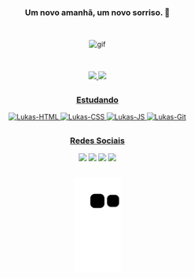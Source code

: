 <h3 align="center">Um novo amanhã, um novo sorriso. 🌻</p>

  ##
  
  </br>
  
<div align="center">
  <img alt="gif" src="https://cdn.discordapp.com/attachments/824018634606116866/1009920678893453394/tumblr_2014ed8174d4464a2791c553d381d572_77302220_640_1.gif" width="640" height="360"/>
</div>

  ##
  
  </br>

<div align="center">
  <a href="https://github.com/lukassampaio">
  <img width="44%" src="https://github-readme-stats.vercel.app/api?username=lukassampaio&show_icons=true&theme=dark&include_all_commits=true&count_private=true"/>
  <img width="44%" src="https://github-readme-stats.vercel.app/api/top-langs/?username=lukassampaio&layout=compact&langs_count=7&theme=dark"/>
</div>
    
  ##

<div align="center">
  <h3>Estudando</h3>

  <div align="center">
    <img alt="Lukas-HTML" src="https://img.shields.io/badge/HTML5-E34F26?style=for-the-badge&logo=html5&logoColor=white">
    <img alt="Lukas-CSS" src="https://img.shields.io/badge/CSS3-1572B6?style=for-the-badge&logo=css3&logoColor=white">
    <img alt="Lukas-JS" src="https://img.shields.io/badge/JavaScript-323330?style=for-the-badge&logo=javascript&logoColor=F7DF1E" />
    <img alt="Lukas-Git" src="https://img.shields.io/badge/GIT-E44C30?style=for-the-badge&logo=git&logoColor=white" />
  </div>
</div>

  ##

<div align="center">
  <h3>Redes Sociais</h3>
  
  <div align="center">
    <a href="https://www.instagram.com/lukass_sampaio" target="_blank"><img src="https://img.shields.io/badge/-Instagram-%23E4405F?style=for-the-badge&logo=instagram&logoColor=white" target="_blank"></a>
    <a href="https://www.linkedin.com/in/lukas-sampaio-87b80818a/" target"_blank"><img src="https://img.shields.io/badge/LinkedIn-0077B5?style=for-the-badge&logo=linkedin&logoColor=white" target="_blank"></a>	
    <a href = "mailto:lukassampaiorodrigues@gmail.com"><img src="https://img.shields.io/badge/Gmail-D14836?style=for-the-badge&logo=gmail&logoColor=white" target="_blank"></a>
    <a href="https://t.me/LksBRZ" target="_blank"><img src="https://img.shields.io/badge/Telegram-2CA5E0?style=for-the-badge&logo=telegram&logoColor=white" target="blank"></a>
  </div>
  
  ##

![Snake animation](https://github.com/lukassampaio/lukassampaio/blob/output/github-contribution-grid-snake.svg)  

</div>
